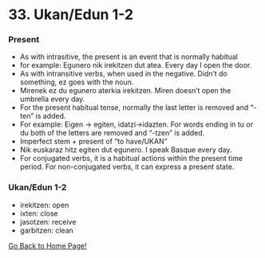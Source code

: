 # 33. Ukan/Edun 1-2

### Present

*   As with intrasitive, the present is an event that is normally habitual
*   for example: Egunero nik irekitzen dut atea. Every day I open the door.
*   As with intransitive verbs, when used in the negative. Didn’t do something, ez goes with the noun.
*   Mirenek ez du egunero aterkia irekitzen. Miren doesn’t open the umbrella every day.
*   For the present habitual tense, normally the last letter is removed and “-ten” is added.
*   For example: Eigen -&gt; egiten, idatzi→idazten. For words ending in tu or du both of the letters are removed and “-tzen” is added.
*   Imperfect stem + present of “to have/UKAN”
*   Nik euskaraz hitz egiten dut egunero. I speak Basque every day.
*   For conjugated verbs, it is a habitual actions within the present time period. For non-conjugated verbs, it can express a present state.

### Ukan/Edun 1-2

*   irekitzen: open
*   ixten: close
*   jasotzen: receive
*   garbitzen: clean

[ Go Back to Home Page!](..)